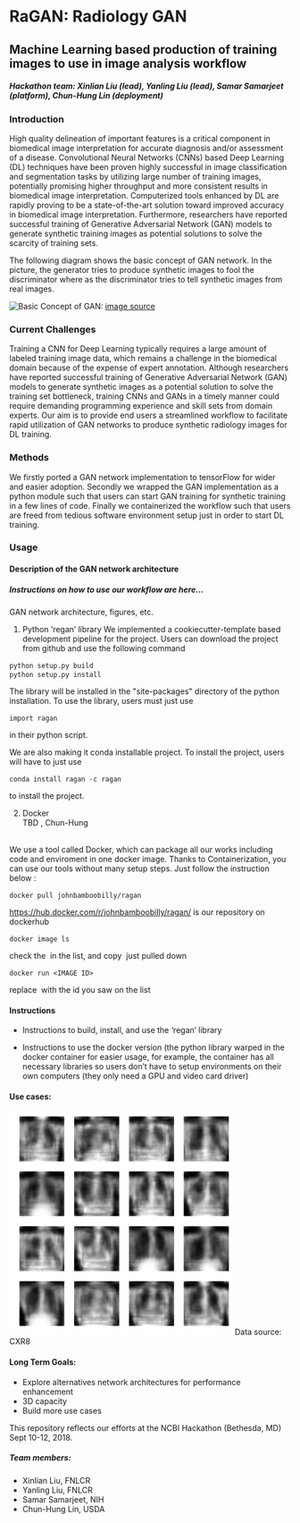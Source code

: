 # RaGAN: Radiology GAN

## Machine Learning based production of training images to use in image analysis workflow

##### Hackathon team: Xinlian Liu (lead), Yanling Liu (lead), Samar Samarjeet (platform), Chun-Hung Lin (deployment)

### Introduction

High quality delineation of important features is a critical component in biomedical image interpretation for accurate diagnosis and/or assessment of a disease. Convolutional Neural Networks (CNNs) based Deep Learning (DL) techniques have been proven highly successful in image classification and segmentation tasks by utilizing large number of training images, potentially promising higher throughput and more consistent results in biomedical image interpretation. Computerized tools enhanced by DL are rapidly proving to be a state-of-the-art solution toward improved accuracy in biomedical image interpretation. Furthermore, researchers have reported successful training of Generative Adversarial Network (GAN) models to generate synthetic training images as potential solutions to solve the scarcity of training sets.

The following diagram shows the basic concept of GAN network. In the picture, the generator tries to produce synthetic images to fool the discriminator where as the discriminator tries to tell synthetic images from real images. 


![Basic Concept of GAN:](https://mlnotebook.github.io/img/CNN/gan1.png)
[image source](https://mlnotebook.github.io/img/CNN/gan1.png)

### Current Challenges

Training a CNN for Deep Learning typically requires a large amount of labeled training image data, which remains a challenge in the biomedical domain because of the expense of expert annotation. Although researchers have reported successful training of Generative Adversarial Network (GAN) models to generate synthetic images as a potential solution to solve the training set bottleneck, training CNNs and GANs in a timely manner could require demanding programming experience and skill sets from domain experts. Our aim is to provide end users a streamlined workflow to facilitate rapid utilization of GAN networks to produce synthetic radiology images for DL training.

### Methods

We firstly ported a GAN network implementation to tensorFlow for wider and easier adoption.
Secondly we wrapped the GAN implementation as a python module such that users can start GAN training for synthetic training in a few lines of code.
Finally we containerized the workflow such that users are freed from tedious software environment setup just in order to start DL training.

### Usage

#### Description of the GAN network architecture

##### Instructions on how to use our workflow are here…

GAN network architecture, figures, etc.

1. Python ‘regan’ library
We implemented a cookiecutter-template based development pipeline for the project. Users can download the project from github and use the following command 
```
python setup.py build
python setup.py install
```

The library will be installed in the "site-packages" directory of the python installation.
To use the library, users must just use 

```
import ragan
```
in their python script.

We are also making it conda installable project. To install the project, users will have to just use
```
conda install ragan -c ragan
```
to install the project. 

2. Docker <br>
TBD , Chun-Hung
<br>
We use a tool called Docker, which can package all our works including code and enviroment in one docker image.
Thanks to Containerization, you can use our tools without many setup steps. Just follow the instruction below :

```
docker pull johnbamboobilly/ragan
```

https://hub.docker.com/r/johnbamboobilly/ragan/ is our repository on dockerhub

```
docker image ls
```
check the <IMAGE ID> in the list, and copy <IMAGE ID> just pulled down
```
docker run <IMAGE ID>
```

replace <IMAGE ID> with the id you saw on the list

#### Instructions

* Instructions to build, install, and use the ‘regan’ library

* Instructions to use the docker version (the python library warped in the docker container for easier usage, for example, the container has all necessary libraries so users don’t have to setup environments on their own computers (they only need a GPU and video card driver)

#### Use cases:

<img src="mnist_2500.png" width="400" height="400" />
Data source: CXR8

#### Long Term Goals:

* Explore alternatives network architectures for performance enhancement
* 3D capacity
* Build more use cases

This repository reflects our efforts at the NCBI Hackathon (Bethesda, MD) Sept 10-12, 2018. 


##### Team members:
* Xinlian Liu, FNLCR
* Yanling Liu, FNLCR
* Samar Samarjeet, NIH
* Chun-Hung Lin, USDA

